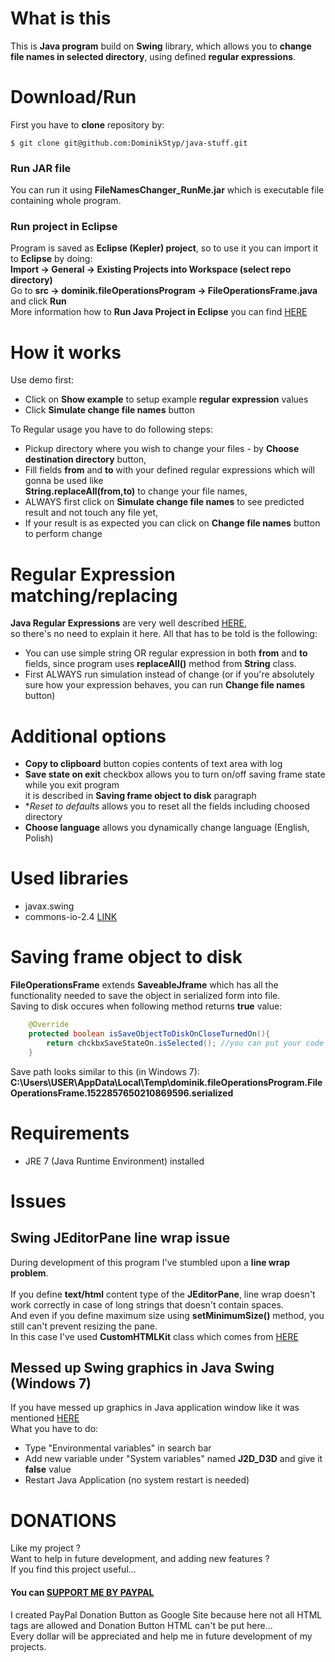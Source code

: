 # What is this
This is **Java program** build on **Swing** library, which allows you to **change file names in selected directory**, using defined **regular expressions**.<br />

# Download/Run
First you have to **clone** repository by: <br />
```git
$ git clone git@github.com:DominikStyp/java-stuff.git
```
### Run JAR file 
You can run it using **FileNamesChanger_RunMe.jar** which is executable file containing whole program.

### Run project in Eclipse
Program is saved as **Eclipse (Kepler) project**, so to use it you can import it to **Eclipse** by doing: <br />
**Import -> General -> Existing Projects into Workspace (select repo directory)**<br />
Go to **src -> dominik.fileOperationsProgram -> FileOperationsFrame.java** and click **Run**<br /> 
More information how to **Run Java Project in Eclipse** you can find <a href="http://help.eclipse.org/luna/index.jsp?topic=%2Forg.eclipse.jdt.doc.user%2Ftasks%2Ftask-launching_java_program.htm&cp=25_3_6_4">HERE</a>

# How it works
Use demo first: 
- Click on **Show example** to setup example **regular expression** values 
- Click **Simulate change file names** button 

To Regular usage you have to do following steps:
- Pickup directory where you wish to change your files - by **Choose destination directory** button,
- Fill fields **from** and **to** with your defined regular expressions which will gonna be used like <br />
  **String.replaceAll(from,to)** to change your file names,
- ALWAYS first click on **Simulate change file names** to see predicted result and not touch any file yet,
- If your result is as expected you can click on **Change file names** button to perform change 

# Regular Expression matching/replacing
**Java Regular Expressions** are very well described <a href="http://docs.oracle.com/javase/7/docs/api/java/util/regex/Pattern.html">HERE</a>,<br />
so there's no need to explain it here. All that has to be told is the following:
- You can use simple string OR regular expression in both **from** and **to** fields, since program uses **replaceAll()** method from **String** class. 
- First ALWAYS run simulation instead of change (or if you're absolutely sure how your expression behaves, you can run **Change file names** button)

# Additional options
- **Copy to clipboard** button copies contents of text area with log
- **Save state on exit** checkbox allows you to turn on/off saving frame state while you exit program<br />
  it is described in **Saving frame object to disk** paragraph
- **Reset to defaults* allows you to reset all the fields including choosed directory
- **Choose language** allows you dynamically change language (English, Polish)


# Used libraries
- javax.swing
- commons-io-2.4 <a href="http://commons.apache.org/proper/commons-io/download_io.cgi">LINK</a>


# Saving frame object to disk
**FileOperationsFrame** extends **SaveableJframe** which has all the functionality needed to save the object in serialized form into file.<br />
Saving to disk occures when following method returns **true** value: <br />
```java
	@Override
	protected boolean isSaveObjectToDiskOnCloseTurnedOn(){
		return chckbxSaveStateOn.isSelected(); //you can put your code here
	}
```
Save path looks similar to this (in Windows 7):<br />
**C:\Users\USER\AppData\Local\Temp\dominik.fileOperationsProgram.FileOperationsFrame.1522857650210869596.serialized**<br />


# Requirements
- JRE 7 (Java Runtime Environment) installed


# Issues

## Swing JEditorPane line wrap issue
During development of this program I've stumbled upon a **line wrap problem**. <br />  
If you define **text/html** content type of the **JEditorPane**, line wrap doesn't work correctly in case of long strings that doesn't contain spaces. <br />
And even if you define maximum size using **setMinimumSize()** method, you still can't prevent resizing the pane.<br />
In this case I've used **CustomHTMLKit** class which comes from <a href="http://stackoverflow.com/questions/17533451/jeditorpane-linewrap-in-java7">HERE</a><br />

## Messed up Swing graphics in Java Swing (Windows 7)
If you have messed up graphics in Java application window like it was mentioned <a href="http://stackoverflow.com/questions/22737535/swing-rendering-appears-broken-in-jdk-1-8-correct-in-jdk-1-7">HERE</a><br /> 
What you have to do:
- Type "Environmental variables" in search bar
- Add new variable under "System variables" named **J2D_D3D** and give it **false** value
- Restart Java Application (no system restart is needed)

# DONATIONS
Like my project ?   
Want to help in future development, and adding new features ?   
If you find this project useful...  
#### You can <a href="https://sites.google.com/site/dominikdonationbutton/">SUPPORT ME BY PAYPAL</a>
I created PayPal Donation Button as Google Site because here not all HTML tags are allowed and Donation Button HTML can't be put here...  
Every dollar will be appreciated and help me in future development of my projects. 


